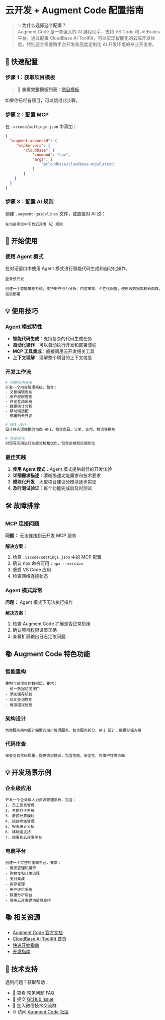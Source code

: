 # 云开发 + Augment Code 配置指南

> 💡 **为什么选择这个配置？**  
> Augment Code 是一款强大的 AI 编程助手，支持 VS Code 和 JetBrains 平台。通过配置 CloudBase AI ToolKit，可以实现智能化的云端开发体验，特别适合需要跨平台开发和高度定制化 AI 开发环境的专业开发者。

## 🚀 快速配置

### 步骤 1：获取项目模板

> 📖 **查看完整模板列表**：[项目模板](../templates)

如果你已经有项目，可以跳过此步骤。

### 步骤 2：配置 MCP

在 `.vscode/settings.json` 中添加：

```json
{
  "augment.advanced": {
     "mcpServers": {
        "cloudbase": {
            "command": "npx",
            "args": [
                "@cloudbase/cloudbase-mcp@latest"
            ]
        }
    }
  }
}
```

### 步骤 3：配置 AI 规则

创建 `.augment-guidelines` 文件，或直接对 AI 说：

```
在当前项目中下载云开发 AI 规则
```

## 🎯 开始使用

### 使用 Agent 模式

在对话窗口中使用 Agent 模式进行智能代码生成和自动化操作。

```
登录云开发
```

```
创建一个智能推荐系统，支持用户行为分析、内容推荐、个性化配置，使用云数据库和云函数，最后部署
```

## 💡 使用技巧

### Agent 模式特性

- **智能代码生成**：支持复杂的代码生成任务
- **自动化操作**：可以自动执行开发和部署流程
- **MCP 工具集成**：直接调用云开发相关工具
- **上下文理解**：理解整个项目的上下文信息

### 开发工作流

```bash
# 完整应用开发
开发一个内容管理系统，包含：
- 文章编辑发布
- 用户权限管理
- 评论互动系统
- 数据统计分析
- 移动端适配
- 部署到云开发

# API 设计
设计并实现完整的电商 API，包含商品、订单、支付、物流等模块

# 性能优化
对现有应用进行性能分析和优化，包含前端和后端优化
```

### 最佳实践

1. **使用 Agent 模式**：Agent 模式提供最佳的开发体验
2. **详细需求描述**：清晰描述功能需求和技术要求
3. **模块化开发**：大型项目建议分模块逐步实现
4. **及时测试验证**：每个功能完成后及时测试

## 🛠️ 故障排除

### MCP 连接问题

**问题：** 无法连接到云开发 MCP 服务

**解决方案：**
1. 检查 `.vscode/settings.json` 中的 MCP 配置
2. 确认 npx 命令可用：`npx --version`
3. 重启 VS Code 应用
4. 检查网络连接状态

### Agent 模式异常

**问题：** Agent 模式下无法执行操作

**解决方案：**
1. 检查 Augment Code 扩展是否正常启用
2. 确认项目权限设置正确
3. 查看扩展输出日志定位问题

## 📚 Augment Code 特色功能

### 智能重构

```
重构当前项目的数据层，要求：
- 统一数据访问接口
- 添加缓存机制
- 优化查询性能
- 增强错误处理
```

### 架构设计

```
为微服务架构设计完整的用户管理服务，包含服务拆分、API 设计、数据存储方案
```

### 代码审查

```
审查当前代码质量，提供改进建议，包含性能、安全性、可维护性等方面
```

## 💡 开发场景示例

### 企业级应用

```
开发一个企业级人力资源管理系统，包含：
1. 员工信息管理
2. 考勤打卡系统
3. 薪资计算模块
4. 绩效考核管理
5. 报表统计分析
6. 移动端支持
7. 部署到云开发平台
```

### 电商平台

```
创建一个完整的电商平台，要求：
- 商品管理和展示
- 购物车和订单流程
- 支付集成
- 库存管理
- 用户评价系统
- 数据分析后台
- 使用云开发提供后端支持
```

## 📚 相关资源

- [Augment Code 官方文档](https://docs.augmentcode.com/)
- [CloudBase AI ToolKit 首页](https://docs.cloudbase.net/ai/cloudbase-ai-toolkit/)
- [快速开始指南](../getting-started)
- [开发指南](../development)

## 💬 技术支持

遇到问题？获取帮助：

- 📖 查看 [常见问题 FAQ](../faq)
- 🐛 提交 [GitHub Issue](https://github.com/TencentCloudBase/CloudBase-AI-ToolKit/issues)
- 💬 加入微信技术交流群
- 🌐 访问 [Augment Code 社区](https://www.augmentcode.com/community) 
